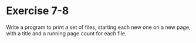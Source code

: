 # Exercise 7-8

Write a program to print a set of files, starting each new one on a new page, with a title and a running page count for each file.
